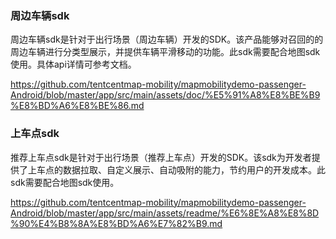 ### 周边车辆sdk

周边车辆sdk是针对于出行场景（周边车辆）开发的SDK。该产品能够对召回的的周边车辆进行分类型展示，并提供车辆平滑移动的功能。此sdk需要配合地图sdk使用。具体api详情可参考文档。

https://github.com/tentcentmap-mobility/mapmobilitydemo-passenger-Android/blob/master/app/src/main/assets/doc/%E5%91%A8%E8%BE%B9%E8%BD%A6%E8%BE%86.md

### 上车点sdk

推荐上车点sdk是针对于出行场景（推荐上车点）开发的SDK。该sdk为开发者提供了上车点的数据拉取、自定义展示、自动吸附的能力，节约用户的开发成本。此sdk需要配合地图sdk使用。

https://github.com/tentcentmap-mobility/mapmobilitydemo-passenger-Android/blob/master/app/src/main/assets/readme/%E6%8E%A8%E8%8D%90%E4%B8%8A%E8%BD%A6%E7%82%B9.md

